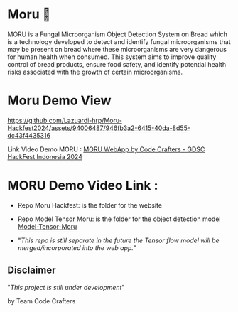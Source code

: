 # Moru 🍞
MORU is a Fungal Microorganism Object Detection System on Bread which is a technology developed to detect and identify fungal microorganisms that may be present on bread where these microorganisms are very dangerous for human health when consumed. This system aims to improve quality control of bread products, ensure food safety, and identify potential health risks associated with the growth of certain microorganisms.
<br>

# Moru Demo View

https://github.com/Lazuardi-hrp/Moru-Hackfest2024/assets/94006487/946fb3a2-6415-40da-8d55-dc43f4435316

Link Video Demo MORU :
[MORU WebApp by Code Crafters - GDSC HackFest Indonesia 2024](https://www.youtube.com/watch?v=ZOhRl2NqOiA)

# MORU Demo Video Link :
- Repo Moru Hackfest: is the folder for the website 


- Repo Model Tensor Moru:  is the folder for the object detection model [Model-Tensor-Moru](https://github.com/Lazuardi-hrp/Model-Tensor-Moru.git)
- "_This repo is still separate in the future the Tensor flow model will be merged/incorporated into the web app._"

## Disclaimer
"_This project is still under development_"

by Team Code Crafters 

